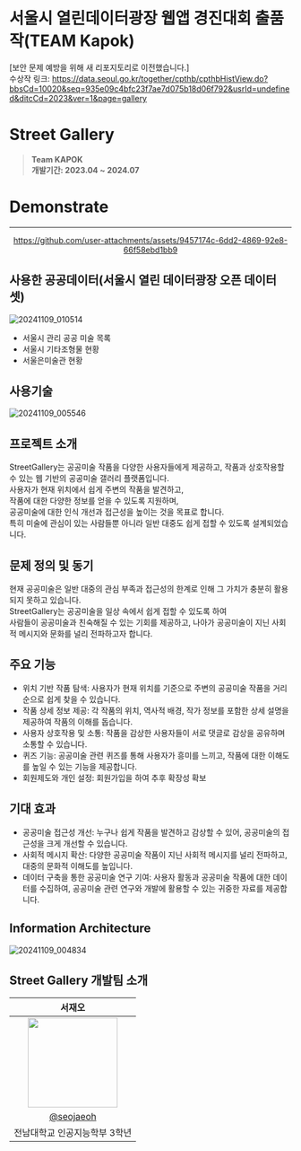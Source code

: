 # 서울시 열린데이터광장 웹앱 경진대회 출품작(TEAM Kapok)

[보안 문제 예방을 위해 새 리포지토리로 이전했습니다.]
<br>
수상작 링크: https://data.seoul.go.kr/together/cpthb/cpthbHistView.do?bbsCd=10020&seq=935e09c4bfc23f7ae7d075b18d06f792&usrId=undefined&ditcCd=2023&ver=1&page=gallery

# Street Gallery
> **Team KAPOK** <br/> **개발기간: 2023.04 ~ 2024.07**

# Demonstrate
---
<div align="center">
  

https://github.com/user-attachments/assets/9457174c-6dd2-4869-92e8-66f58ebd1bb9


</div>

## 사용한 공공데이터(서울시 열린 데이터광장 오픈 데이터셋)
![20241109_010514](https://github.com/user-attachments/assets/9dd9383e-d8f8-4a88-969d-f2b3678880a2)
- 서울시 관리 공공 미술 목록
- 서울시 기타조형물 현황
- 서울은미술관 현황

## 사용기술
![20241109_005546](https://github.com/user-attachments/assets/1084a686-c717-4d58-aaa0-fd23dd720306)

## 프로젝트 소개
StreetGallery는 공공미술 작품을 다양한 사용자들에게 제공하고, 작품과 상호작용할 수 있는 웹 기반의 공공미술 갤러리 플랫폼입니다.<br>
사용자가 현재 위치에서 쉽게 주변의 작품을 발견하고,<br> 
작품에 대한 다양한 정보를 얻을 수 있도록 지원하며,<br> 
공공미술에 대한 인식 개선과 접근성을 높이는 것을 목표로 합니다.<br> 
특히 미술에 관심이 있는 사람들뿐 아니라 일반 대중도 쉽게 접할 수 있도록 설계되었습니다.

## 문제 정의 및 동기
현재 공공미술은 일반 대중의 관심 부족과 접근성의 한계로 인해 그 가치가 충분히 활용되지 못하고 있습니다.<br> 
StreetGallery는 공공미술을 일상 속에서 쉽게 접할 수 있도록 하여<br> 
사람들이 공공미술과 친숙해질 수 있는 기회를 제공하고, 
나아가 공공미술이 지닌 사회적 메시지와 문화를 널리 전파하고자 합니다.

## 주요 기능
- 위치 기반 작품 탐색: 사용자가 현재 위치를 기준으로 주변의 공공미술 작품을 거리 순으로 쉽게 찾을 수 있습니다.
- 작품 상세 정보 제공: 각 작품의 위치, 역사적 배경, 작가 정보를 포함한 상세 설명을 제공하여 작품의 이해를 돕습니다.
- 사용자 상호작용 및 소통: 작품을 감상한 사용자들이 서로 댓글로 감상을 공유하며 소통할 수 있습니다.
- 퀴즈 기능: 공공미술 관련 퀴즈를 통해 사용자가 흥미를 느끼고, 작품에 대한 이해도를 높일 수 있는 기능을 제공합니다.
- 회원제도와 개인 설정: 회원가입을 하여 추후 확장성 확보

## 기대 효과
- 공공미술 접근성 개선: 누구나 쉽게 작품을 발견하고 감상할 수 있어, 공공미술의 접근성을 크게 개선할 수 있습니다.
- 사회적 메시지 확산: 다양한 공공미술 작품이 지닌 사회적 메시지를 널리 전파하고, 대중의 문화적 이해도를 높입니다.
- 데이터 구축을 통한 공공미술 연구 기여: 사용자 활동과 공공미술 작품에 대한 데이터를 수집하여, 
공공미술 관련 연구와 개발에 활용할 수 있는 귀중한 자료를 제공합니다.

## Information Architecture
![20241109_004834](https://github.com/user-attachments/assets/ff0fb6e8-38e7-4fd0-8438-0f55652e664c)

## Street Gallery 개발팀 소개

|      서재오       |                                                                                                          
| :------------------------------------------------------------------------------: |
|   <img width="160px" src="https://avatars.githubusercontent.com/u/90062866?v=4" />    | 
|   [@seojaeoh](https://github.com/seojaeohcode)   |
| 전남대학교 인공지능학부 3학년 | 
